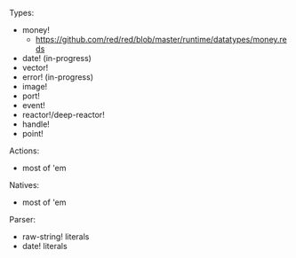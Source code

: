 Types:
- money!
	- https://github.com/red/red/blob/master/runtime/datatypes/money.reds
- date! (in-progress)
- vector!
- error! (in-progress)
- image!
- port!
- event!
- reactor!/deep-reactor!
- handle!
- point!

Actions:
- most of 'em

Natives:
- most of 'em

Parser:
- raw-string! literals
- date! literals